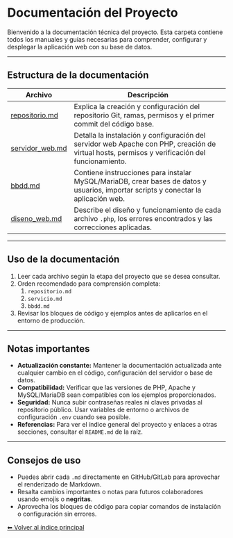 # Documentación del Proyecto

Bienvenido a la documentación técnica del proyecto. Esta carpeta contiene todos los manuales y guías necesarias para comprender, configurar y desplegar la aplicación web con su base de datos.

---

## Estructura de la documentación

| Archivo | Descripción |
|---------|-------------|
| [repositorio.md](repositorio.md) | Explica la creación y configuración del repositorio Git, ramas, permisos y el primer commit del código base. |
| [servidor_web.md](servicio_web.md) | Detalla la instalación y configuración del servidor web Apache con PHP, creación de virtual hosts, permisos y verificación del funcionamiento. |
| [bbdd.md](bbdd.md) | Contiene instrucciones para instalar MySQL/MariaDB, crear bases de datos y usuarios, importar scripts y conectar la aplicación web. |
| [diseno_web.md](diseno_web.md) | Describe el diseño y funcionamiento de cada archivo `.php`, los errores encontrados y las correcciones aplicadas. |

---

## Uso de la documentación

1. Leer cada archivo según la etapa del proyecto que se desea consultar.
2. Orden recomendado para comprensión completa:
   1. `repositorio.md`  
   2. `servicio.md`  
   3. `bbdd.md`
3. Revisar los bloques de código y ejemplos antes de aplicarlos en el entorno de producción.

---

## Notas importantes

- **Actualización constante:** Mantener la documentación actualizada ante cualquier cambio en el código, configuración del servidor o base de datos.  
- **Compatibilidad:** Verificar que las versiones de PHP, Apache y MySQL/MariaDB sean compatibles con los ejemplos proporcionados.  
- **Seguridad:** Nunca subir contraseñas reales ni claves privadas al repositorio público. Usar variables de entorno o archivos de configuración `.env` cuando sea posible.  
- **Referencias:** Para ver el índice general del proyecto y enlaces a otras secciones, consultar el `README.md` de la raíz.

---

## Consejos de uso

- Puedes abrir cada `.md` directamente en GitHub/GitLab para aprovechar el renderizado de Markdown.  
- Resalta cambios importantes o notas para futuros colaboradores usando emojis o **negritas**.  
- Aprovecha los bloques de código para copiar comandos de instalación o configuración sin errores.  

[⬅ Volver al índice principal](../README.md)
